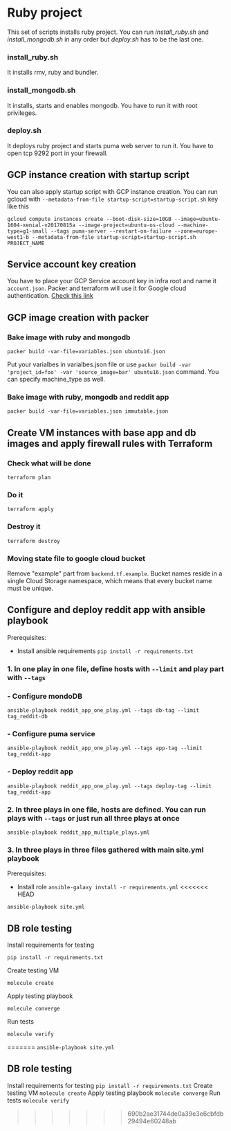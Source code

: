# Ruby project

This set of scripts installs ruby project.
You can run *install_ruby.sh* and *install_mongodb.sh* in any order but *deploy.sh* has to be the last one.

### install_ruby.sh
It installs rmv, ruby and bundler.

### install_mongodb.sh
It installs, starts and enables mongodb. You have to run it with root privileges.

### deploy.sh
It deploys ruby project and starts puma web server to run it. You have to open tcp 9292 port in your firewall.


## GCP instance creation with startup script
You can also apply startup script with GCP instance creation. You can run gcloud with `--metadata-from-file startup-script=startup-script.sh` key like this
```
gcloud compute instances create --boot-disk-size=10GB --image=ubuntu-1604-xenial-v20170815a --image-project=ubuntu-os-cloud --machine-type=g1-small --tags puma-server --restart-on-failure --zone=europe-west1-b --metadata-from-file startup-script=startup-script.sh PROJECT_NAME
```

## Service account key creation
You have to place your GCP Service account key in infra root and name it `account.json`. Packer and terraform will use it for Google cloud authentication.
 [Check this link](https://cloud.google.com/iam/docs/creating-managing-service-account-keys)

## GCP image creation with packer
### Bake image with ruby and mongodb
`packer build -var-file=variables.json ubuntu16.json`

Put your varialbes in varialbes.json file or use `packer build -var 'project_id=foo' -var 'source_image=bar' ubuntu16.json` command.
You can specify machine_type as well.

### Bake image with ruby, mongodb and reddit app
`packer build -var-file=variables.json immutable.json`

## Create VM instances with base app and db images and apply firewall rules with Terraform
### Check what will be done
`terraform plan`
### Do it
`terraform apply`
### Destroy it
`terraform destroy`

### Moving state file to google cloud bucket
Remove "example" part from `backend.tf.example`. Bucket names reside in a single Cloud Storage namespace, which means that every bucket name must be unique.

## Configure and deploy reddit app with ansible playbook
Prerequisites:
- Install ansible requirements `pip install -r requirements.txt`
### 1. In one play in one file, define hosts with `--limit` and play part with `--tags`
###   - Configure mondoDB
`ansible-playbook reddit_app_one_play.yml --tags db-tag --limit tag_reddit-db`
###   - Configure puma service
`ansible-playbook reddit_app_one_play.yml --tags app-tag --limit tag_reddit-app`
###   - Deploy reddit app
`ansible-playbook reddit_app_one_play.yml --tags deploy-tag --limit tag_reddit-app`
### 2. In three plays in one file, hosts are defined. You can run plays with `--tags` or just run all three plays at once
`ansible-playbook reddit_app_multiple_plays.yml`
### 3. In three plays in three files gathered with main site.yml playbook
Prerequisites:
- Install role `ansible-galaxy install -r requirements.yml`
<<<<<<< HEAD

`ansible-playbook site.yml`
## DB role testing
Install requirements for testing
```
pip install -r requirements.txt
```
Create testing VM
```
molecule create
```
Apply testing playbook
```
molecule converge
```
Run tests
```
molecule verify
```
=======
`ansible-playbook site.yml`
## DB role testing
Install requirements for testing
`pip install -r requirements.txt`
Create testing VM
`molecule create`
Apply testing playbook
`molecule converge`
Run tests
`molecule verify`
>>>>>>> 690b2ae31744de0a39e3e6cbfdb29494e60248ab
